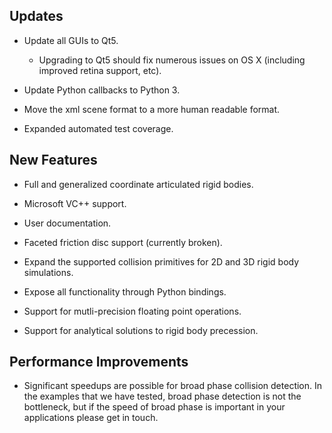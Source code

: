 Updates
-------

* Update all GUIs to Qt5.

  * Upgrading to Qt5 should fix numerous issues on OS X (including improved retina support, etc).

* Update Python callbacks to Python 3.

* Move the xml scene format to a more human readable format.

* Expanded automated test coverage.

New Features
------------

* Full and generalized coordinate articulated rigid bodies.

* Microsoft VC++ support.

* User documentation.

* Faceted friction disc support (currently broken).

* Expand the supported collision primitives for 2D and 3D rigid body simulations.

* Expose all functionality through Python bindings.

* Support for mutli-precision floating point operations.

* Support for analytical solutions to rigid body precession.

Performance Improvements
------------------------

* Significant speedups are possible for broad phase collision detection. In the examples that we have tested, broad phase detection is not the bottleneck, but if the speed of broad phase is important in your applications please get in touch.
